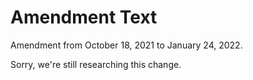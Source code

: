 # Amendment Text

Amendment from October 18, 2021 to January 24, 2022.

Sorry, we're still researching this change.
